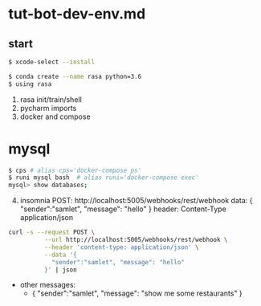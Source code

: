# tut-bot-dev-env.md
## start
```bash
$ xcode-select --install

$ conda create --name rasa python=3.6
$ using rasa
```

1. rasa init/train/shell
2. pycharm imports
3. docker and compose

# mysql
```bash
$ cps # alias cps='docker-compose ps'
$ runi mysql bash  # alias runi='docker-compose exec'
mysql> show databases;
```

4. insomnia
    POST: http://localhost:5005/webhooks/rest/webhook
    data: { "sender":"samlet", "message": "hello" }
    header: Content-Type  application/json

```bash
curl -s --request POST \
          --url http://localhost:5005/webhooks/rest/webhook \
          --header 'content-type: application/json' \
          --data '{
            "sender":"samlet", "message": "hello"
          }' | json
```

+ other messages:
    - { "sender":"samlet", "message": "show me some restaurants" }



